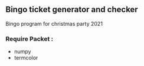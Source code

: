 ## Bingo ticket generator and checker
Bingo program for christmas party 2021
### Require Packet :
* numpy
* termcolor
